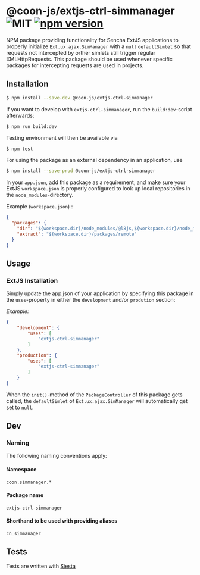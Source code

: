 # @coon-js/extjs-ctrl-simmanager ![MIT](https://img.shields.io/npm/l/@coon-js/extjs-ctrl-simmanager) [![npm version](https://badge.fury.io/js/@coon-js%2Fextjs-ctrl-simmanager.svg)](https://badge.fury.io/js/@coon-js%2Fextjs-ctrl-simmanager)

NPM package providing functionality for Sencha ExtJS applications to properly initialize  `Ext.ux.ajax.SimManager` 
with a `null` `defaultSimlet` so that requests not intercepted by orther simlets still trigger regular
XMLHttpRequests. This package should be used whenever specific packages for intercepting 
requests are used in projects.

## Installation
```bash 
$ npm install --save-dev @coon-js/extjs-ctrl-simmanager
```

If you want to develop with `extjs-ctrl-simmanager`, run the `build:dev`-script afterwards:
```bash
$ npm run build:dev
```
Testing environment will then be available via

```bash
$ npm test
```

For using the package as an external dependency in an application, use
```bash
$ npm install --save-prod @coon-js/extjs-ctrl-simmanager
```
In your `app.json`, add this package as a requirement, and make sure your ExtJS `workspace.json`
is properly configured to look up local repositories in the `node_modules`-directory.

Example (`workspace.json`) :
```json 
{
  "packages": {
    "dir": "${workspace.dir}/node_modules/@l8js,${workspace.dir}/node_modules/@conjoon,${workspace.dir}/node_modules/@coon-js,${workspace.dir}/packages/local,${workspace.dir}/packages,${workspace.dir}/node_modules/@sencha/ext-${toolkit.name},${workspace.dir}/node_modules/@sencha/ext-${toolkit.name}-treegrid,${workspace.dir}/node_modules/@sencha/ext-${toolkit.name}-theme-base,${workspace.dir}/node_modules/@sencha/ext-${toolkit.name}-theme-ios,${workspace.dir}/node_modules/@sencha/ext-${toolkit.name}-theme-material,${workspace.dir}/node_modules/@sencha/ext-${toolkit.name}-theme-aria,${workspace.dir}/node_modules/@sencha/ext-${toolkit.name}-theme-neutral,${workspace.dir}/node_modules/@sencha/ext-${toolkit.name}-theme-classic,${workspace.dir}/node_modules/@sencha/ext-${toolkit.name}-theme-gray,${workspace.dir}/node_modules/@sencha/ext-${toolkit.name}-theme-crisp,${workspace.dir}/node_modules/@sencha/ext-${toolkit.name}-theme-crisp-touch,${workspace.dir}/node_modules/@sencha/ext-${toolkit.name}-theme-neptune,${workspace.dir}/node_modules/@sencha/ext-${toolkit.name}-theme-neptune-touch,${workspace.dir}/node_modules/@sencha/ext-${toolkit.name}-theme-triton,${workspace.dir}/node_modules/@sencha/ext-${toolkit.name}-theme-graphite,${workspace.dir}/node_modules/@sencha/ext-${toolkit.name}-theme-material,${workspace.dir}/node_modules/@sencha/ext-calendar,${workspace.dir}/node_modules/@sencha/ext-charts,${workspace.dir}/node_modules/@sencha/ext-d3,${workspace.dir}/node_modules/@sencha/ext-exporter,${workspace.dir}/node_modules/@sencha/ext-pivot,${workspace.dir}/node_modules/@sencha/ext-pivot-d3,${workspace.dir}/node_modules/@sencha/ext-ux,${workspace.dir}/node_modules/@sencha/ext-font-ios",
    "extract": "${workspace.dir}/packages/remote"
  }
}
```

## Usage
### ExtJS Installation
Simply update the app.json of your application by specifying this package in the `uses`-property in either the `development` and/or `prodution` section:

*Example:*
````json
{
    "development": {
        "uses": [
            "extjs-ctrl-simmanager"
        ]
    },
    "production": {
        "uses": [
            "extjs-ctrl-simmanager"
        ]
    }
}
````

When the `init()`-method of the `PackageController` of this package gets called, the `defaultSimlet` of `Ext.ux.ajax.SimManager` will
automatically get set to `null`.


## Dev
### Naming
The following naming conventions apply:

#### Namespace
`coon.simmanager.*`
#### Package name
`extjs-ctrl-simmanager`
#### Shorthand to be used with providing aliases
`cn_simmanager`

## Tests
Tests are written with [Siesta](https://bryntum.com/siesta)
